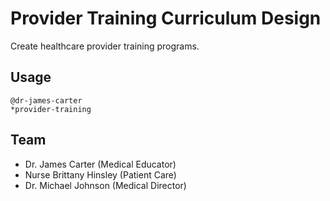 # Provider Training Curriculum Design

Create healthcare provider training programs.

## Usage
```
@dr-james-carter
*provider-training
```

## Team
- Dr. James Carter (Medical Educator)
- Nurse Brittany Hinsley (Patient Care)
- Dr. Michael Johnson (Medical Director)


